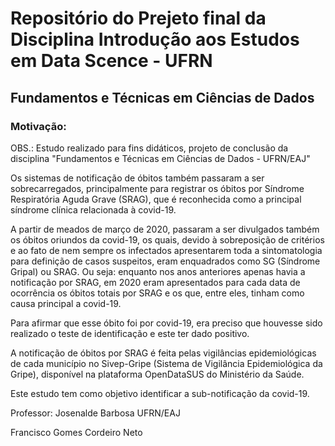 # Repositório do Prejeto final da Disciplina Introdução aos Estudos em Data Scence - UFRN ##

## Fundamentos e Técnicas em Ciências de Dados
### Motivação:
OBS.: Estudo realizado para fins didáticos, projeto de conclusão da disciplina "Fundamentos e Técnicas em Ciências de Dados - UFRN/EAJ"

Os sistemas de notificação de óbitos também passaram a ser sobrecarregados, principalmente para registrar os óbitos por Síndrome Respiratória Aguda Grave (SRAG), que é reconhecida como a principal síndrome clínica relacionada à covid-19.

A partir de meados de março de 2020, passaram a ser divulgados também os óbitos oriundos da covid-19, os quais, devido à sobreposição de critérios e ao fato de nem sempre os infectados apresentarem toda a sintomatologia para definição de casos suspeitos, eram enquadrados como SG (Síndrome Gripal) ou SRAG. Ou seja: enquanto nos anos anteriores apenas havia a notificação por SRAG, em 2020 eram apresentados para cada data de ocorrência os óbitos totais por SRAG e os que, entre eles, tinham como causa principal a covid-19.

Para afirmar que esse óbito foi por covid-19, era preciso que houvesse sido realizado o teste de identificação e este ter dado positivo.

A notificação de óbitos por SRAG é feita pelas vigilâncias epidemiológicas de cada município no Sivep-Gripe (Sistema de Vigilância Epidemiológica da Gripe), disponível na plataforma OpenDataSUS do Ministério da Saúde.

Este estudo tem como objetivo identificar a sub-notificação da covid-19.

Professor: Josenalde Barbosa UFRN/EAJ

Francisco Gomes Cordeiro Neto
